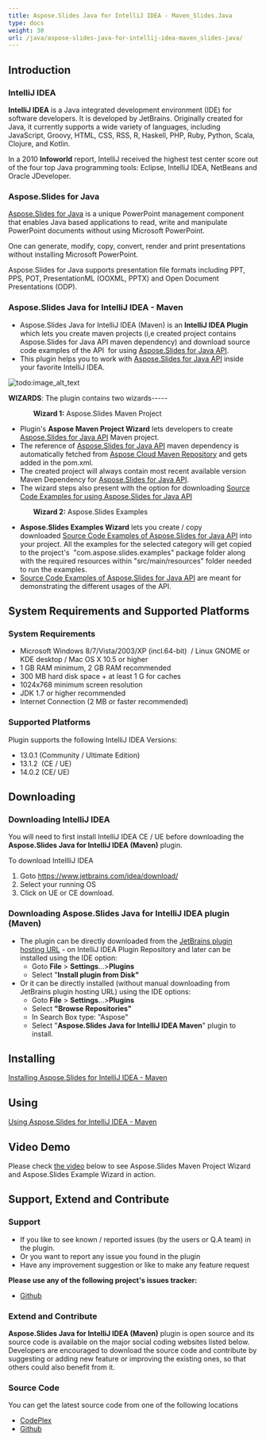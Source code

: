 ```yaml
---
title: Aspose.Slides Java for IntelliJ IDEA - Maven_Slides.Java
type: docs
weight: 30
url: /java/aspose-slides-java-for-intellij-idea-maven_slides-java/
---
```


## **Introduction**
### **IntelliJ IDEA**
**IntelliJ IDEA** is a Java integrated development environment (IDE) for software developers. It is developed by JetBrains. Originally created for Java, it currently supports a wide variety of languages, including JavaScript, Groovy, HTML, CSS, RSS, R, Haskell, PHP, Ruby, Python, Scala, Clojure, and Kotlin.

In a 2010 **Infoworld** report, IntelliJ received the highest test center score out of the four top Java programming tools: Eclipse, IntelliJ IDEA, NetBeans and Oracle JDeveloper.
### **Aspose.Slides for Java**
[Aspose.Slides for Java](https://products.aspose.com/slides/java/) is a unique PowerPoint management component that enables Java based applications to read, write and manipulate PowerPoint documents without using Microsoft PowerPoint.

One can generate, modify, copy, convert, render and print presentations without installing Microsoft PowerPoint.

Aspose.Slides for Java supports presentation file formats including PPT, PPS, POT, PresentationML (OOXML, PPTX) and Open Document Presentations (ODP).
### **Aspose.Slides Java for IntelliJ IDEA - Maven**
- Aspose.Slides Java for IntelliJ IDEA (Maven) is an **IntelliJ IDEA Plugin** which lets you create maven projects (i,e created project contains Aspose.Slides for Java API maven dependency) and download source code examples of the API  for using [Aspose.Slides for Java API](https://products.aspose.com/slides/java/).
- This plugin helps you to work with [Aspose.Slides for Java API](https://products.aspose.com/slides/java/) inside your favorite IntelliJ IDEA. 

![todo:image_alt_text](https://i.imgur.com/KWKGljg.png)


**WIZARDS**:
The plugin contains two wizards-----

`       `**Wizard 1:** Aspose.Slides Maven Project

- Plugin's **Aspose Maven Project Wizard** lets developers to create [Aspose.Slides for Java API](https://products.aspose.com/slides/java/) Maven project.
- The reference of [Aspose.Slides for Java API](https://products.aspose.com/slides/java/) maven dependency is automatically fetched from [Aspose Cloud Maven Repository](https://repository.aspose.com/webapp/) and gets added in the pom.xml.
- The created project will always contain most recent available version Maven Dependency for [Aspose.Slides for Java API](https://products.aspose.com/slides/java/).
- The wizard steps also present with the option for downloading [Source Code Examples for using Aspose.Slides for Java API](https://github.com/aspose-slides/Aspose.Slides-for-Java/tree/master/Examples)

`       `**Wizard 2:** Aspose.Slides Examples

- **Aspose.Slides Examples Wizard** lets you create / copy downloaded [Source Code Examples of Aspose.Slides for Java API](https://github.com/aspose-slides/Aspose.Slides-for-Java/tree/master/Examples) into your project. All the examples for the selected category will get copied to the project's  "com.aspose.slides.examples" package folder along with the required resources within "src/main/resources" folder needed to run the examples.
- [Source Code Examples of Aspose.Slides for Java API](https://github.com/aspose-slides/Aspose.Slides-for-Java/tree/master/Examples) are meant for demonstrating the different usages of the API.
## **System Requirements and Supported Platforms**
### **System Requirements**
- Microsoft Windows 8/7/Vista/2003/XP (incl.64-bit)  / Linux GNOME or KDE desktop / Mac OS X 10.5 or higher
- 1 GB RAM minimum, 2 GB RAM recommended
- 300 MB hard disk space + at least 1 G for caches
- 1024x768 minimum screen resolution
- JDK 1.7 or higher recommended
- Internet Connection (2 MB or faster recommended)
### **Supported Platforms**
Plugin supports the following IntelliJ IDEA Versions:

- 13.0.1 (Community / Ultimate Edition)
- 13.1.2  (CE / UE)
- 14.0.2 (CE/ UE)
## **Downloading**
### **Downloading IntelliJ IDEA**
You will need to first install IntelliJ IDEA CE / UE before downloading the **Aspose.Slides Java for IntelliJ IDEA (Maven)** plugin.

To download IntellliJ IDEA

1. Goto <https://www.jetbrains.com/idea/download/>
1. Select your running OS
1. Click on UE or CE download.
### **Downloading Aspose.Slides Java for IntelliJ IDEA plugin (Maven)**
- The plugin can be directly downloaded from the [JetBrains plugin hosting URL](https://plugins.jetbrains.com/plugin/7944-aspose-slides-java-for-intellij-idea-maven/) - on IntelliJ IDEA Plugin Repository
  and later can be installed using the IDE option:
  - Goto **File** > **Settings**...>**Plugins**
  - Select "**Install plugin from Disk"**
- Or it can be directly installed (without manual downloading from JetBrains plugin hosting URL) using the IDE options:
  - Goto **File** > **Settings**...>**Plugins**
  - Select **"Browse Repositories"**
  - In Search Box type: "Aspose"
  - Select "**Aspose.Slides Java for IntelliJ IDEA Maven**" plugin to install.
## **Installing**
[Installing Aspose.Slides for IntelliJ IDEA - Maven](/slides/java/installing-and-using-aspose-slides-for-intellij-idea-maven/#installing)
## **Using**
[Using Aspose.Slides for IntelliJ IDEA - Maven](/slides/java/installing-and-using-aspose-slides-for-intellij-idea-maven/#using)
## **Video Demo**
Please check [the video](https://youtu.be/PLIwxTs1USc) below to see Aspose.Slides Maven Project Wizard and Aspose.Slides Example Wizard in action.
## **Support, Extend and Contribute**
### **Support**
- If you like to see known / reported issues (by the users or Q.A team) in the plugin.
- Or you want to report any issue you found in the plugin
- Have any improvement suggestion or like to make any feature request

**Please use any of the following project's issues tracker:**
- [Github](https://github.com/aspose-slides/Aspose.Slides-for-Java/issues)
### **Extend and Contribute**
**Aspose.Slides Java for IntelliJ IDEA (Maven)** plugin is open source and its source code is available on the major social coding websites listed below. Developers are encouraged to download the source code and contribute by suggesting or adding new feature or improving the existing ones, so that others could also benefit from it.
### **Source Code**
You can get the latest source code from one of the following locations

- [CodePlex](https://asposeslidesjavaintellij.codeplex.com)
- [Github](https://github.com/aspose-slides/Aspose.Slides-for-Java/tree/master/Plugins/Aspose.Slides-for-Java_for_IntelliJ%28Maven%29)
